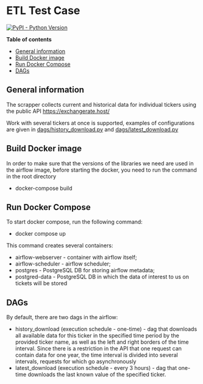 # ETL Test Case

[![PyPI - Python Version](https://img.shields.io/pypi/pyversions/apache-airflow.svg)](https://pypi.org/project/apache-airflow/)

**Table of contents**

- [General information](#general-information)
- [Build Docker image](#build-docker-image)
- [Run Docker Compose](#run-docker-compose)
- [DAGs](#dags)

<!-- END doctoc generated TOC please keep comment here to allow auto update -->

## General information
The scrapper collects current and historical data for individual tickers using the public API https://exchangerate.host/

Work with several tickers at once is supported, examples of configurations are given in [dags/history_download.py]() and [dags/latest_download.py]()

## Build Docker image

In order to make sure that the versions of the libraries we need are used in the airflow image, before starting the docker, you need to run the command in the root directory

- docker-compose build

## Run Docker Compose

To start docker compose, run the following command:

- docker compose up

This command creates several containers:
- airflow-webserver - container with airflow itself;
- airflow-scheduler - airflow scheduler;
- postgres - PostgreSQL DB for storing airflow metadata;
- postgred-data - PostgreSQL DB in which the data of interest to us on tickets will be stored

## DAGs

By default, there are two dags in the airflow:
- history_download (execution schedule - one-time) - dag that downloads all available data for this ticker in the specified time period by the provided ticker name, as well as the left and right borders of the time interval. Since there is a restriction in the API that one request can contain data for one year, the time interval is divided into several intervals, requests for which go asynchronously
- latest_download (execution schedule - every 3 hours) - dag that one-time downloads the last known value of the specified ticker.